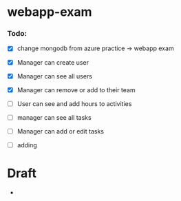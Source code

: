 # webapp-exam

### Todo:
 * [x] change mongodb from azure practice -> webapp exam
 * [x] Manager can create user
 * [x] Manager can see all users 
 * [x] Manager can remove or add to their team
 * [ ] User can see and add hours to activities
 * [ ] manager can see all tasks
 * [ ] Manager can add or edit tasks
 * [ ] adding 



# Draft
* 